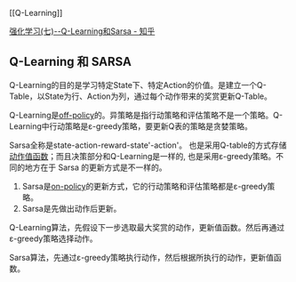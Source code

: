 [[Q-Learning]]

[强化学习(七)--Q-Learning和Sarsa - 知乎](https://zhuanlan.zhihu.com/p/46850008)

## Q-Learning 和 SARSA

Q-Learning的目的是学习特定State下、特定Action的价值。是建立一个Q-Table，以State为行、Action为列，通过每个动作带来的奖赏更新Q-Table。

Q-Learning是[off-policy](https://zhida.zhihu.com/search?content_id=9473281&content_type=Article&match_order=1&q=off-policy&zhida_source=entity)的。异策略是指行动策略和评估策略不是一个策略。Q-Learning中行动策略是ε-greedy策略，要更新Q表的策略是贪婪策略。

Sarsa全称是state-action-reward-state'-action'。 也是采用Q-table的方式存储[动作值函数](https://zhida.zhihu.com/search?content_id=9473281&content_type=Article&match_order=1&q=动作值函数&zhida_source=entity)；而且决策部分和Q-Learning是一样的, 也是采用ε-greedy策略。不同的地方在于 Sarsa 的更新方式是不一样的。

1. Sarsa是[on-policy](https://zhida.zhihu.com/search?content_id=9473281&content_type=Article&match_order=1&q=on-policy&zhida_source=entity)的更新方式，它的行动策略和评估策略都是ε-greedy策略。
2. Sarsa是先做出动作后更新。

Q-Learning算法，先假设下一步选取最大奖赏的动作，更新值函数。然后再通过ε-greedy策略选择动作。

Sarsa算法，先通过ε-greedy策略执行动作，然后根据所执行的动作，更新值函数。
